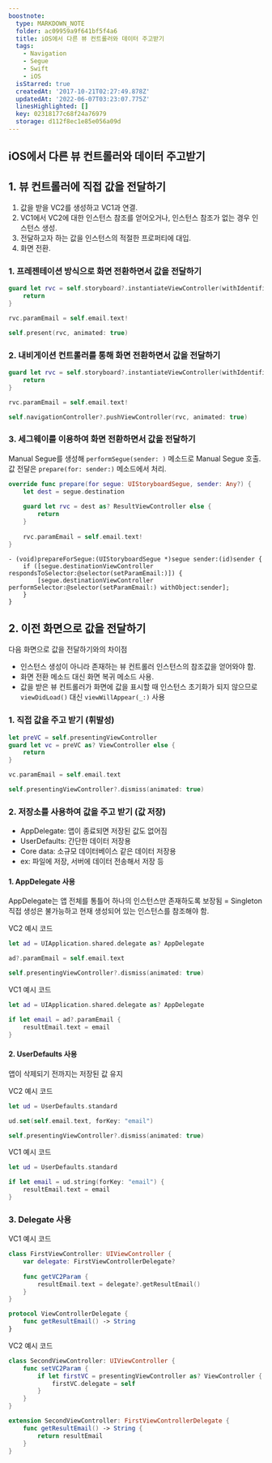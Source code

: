 ```yaml
---
boostnote:
  type: MARKDOWN_NOTE
  folder: ac09959a9f641bf5f4a6
  title: iOS에서 다른 뷰 컨트롤러와 데이터 주고받기
  tags:
    - Navigation
    - Segue
    - Swift
    - iOS
  isStarred: true
  createdAt: '2017-10-21T02:27:49.878Z'
  updatedAt: '2022-06-07T03:23:07.775Z'
  linesHighlighted: []
  key: 02318177c68f24a76979
  storage: d112f8ec1e85e056a09d
---
```


iOS에서 다른 뷰 컨트롤러와 데이터 주고받기
---
## 1. 뷰 컨트롤러에 직접 값을 전달하기
1. 값을 받을 VC2를 생성하고 VC1과 연결.
2. VC1에서 VC2에 대한 인스턴스 참조를 얻어오거나, 인스턴스 참조가 없는 경우 인스턴스 생성.
2. 전달하고자 하는 값을 인스턴스의 적절한 프로퍼티에 대입.
3. 화면 전환.

### 1. 프레젠테이션 방식으로 화면 전환하면서 값을 전달하기
```swift
guard let rvc = self.storyboard?.instantiateViewController(withIdentifier: "RVC") as? ResultViewController else {
    return
}

rvc.paramEmail = self.email.text!

self.present(rvc, animated: true)
```

### 2. 내비게이션 컨트롤러를 통해 화면 전환하면서 값을 전달하기
```swift
guard let rvc = self.storyboard?.instantiateViewController(withIdentifier: "RVC") as? ResultViewController else {
    return
}

rvc.paramEmail = self.email.text!

self.navigationController?.pushViewController(rvc, animated: true)
```

### 3. 세그웨이를 이용하여 화면 전환하면서 값을 전달하기
Manual Segue를 생성해 `performSegue(sender: )` 메소드로 Manual Segue 호출.
값 전달은 `prepare(for: sender:)` 메소드에서 처리.

```swift
override func prepare(for segue: UIStoryboardSegue, sender: Any?) {
    let dest = segue.destination
    
    guard let rvc = dest as? ResultViewController else {
        return
    }
    
    rvc.paramEmail = self.email.text!
}
```

```objc
- (void)prepareForSegue:(UIStoryboardSegue *)segue sender:(id)sender {
    if ([segue.destinationViewController respondsToSelector:@selector(setParamEmail:)]) {
        [segue.destinationViewController performSelector:@selector(setParamEmail:) withObject:sender];
    }
}
```
 
## 2. 이전 화면으로 값을 전달하기
다음 화면으로 값을 전달하기와의 차이점
- 인스턴스 생성이 아니라 존재하는 뷰 컨트롤러 인스턴스의 참조값을 얻어와야 함.
- 화면 전환 메소드 대신 화면 복귀 메소드 사용.
- 값을 받은 뷰 컨트롤러가 화면에 값을 표시할 때 인스턴스 초기화가 되지 않으므로 `viewDidLoad()` 대신 `viewWillAppear(_:)` 사용

### 1. 직접 값을 주고 받기 (휘발성)
```swift
let preVC = self.presentingViewController
guard let vc = preVC as? ViewController else {
    return
}

vc.paramEmail = self.email.text

self.presentingViewController?.dismiss(animated: true)
```

### 2. 저장소를 사용하여 값을 주고 받기 (값 저장)
- AppDelegate: 앱이 종료되면 저장된 값도 없어짐
- UserDefaults: 간단한 데이터 저장용
- Core data: 소규모 데이터베이스 같은 데이터 저장용
- ex: 파일에 저장, 서버에 데이터 전송해서 저장 등

#### 1. AppDelegate 사용
AppDelegate는 앱 전체를 통틀어 하나의 인스턴스만 존재하도록 보장됨 = Singleton
직접 생성은 불가능하고 현재 생성되어 있는 인스턴스를 참조해야 함.

VC2 예시 코드

```swift
let ad = UIApplication.shared.delegate as? AppDelegate

ad?.paramEmail = self.email.text

self.presentingViewController?.dismiss(animated: true)
```

VC1 예시 코드
```swift
let ad = UIApplication.shared.delegate as? AppDelegate

if let email = ad?.paramEmail {
    resultEmail.text = email
}
```

#### 2. UserDefaults 사용
앱이 삭제되기 전까지는 저장된 값 유지

VC2 예시 코드

```swift
let ud = UserDefaults.standard

ud.set(self.email.text, forKey: "email")

self.presentingViewController?.dismiss(animated: true)
```

VC1 예시 코드

```swift
let ud = UserDefaults.standard

if let email = ud.string(forKey: "email") {
    resultEmail.text = email
}
```

### 3. Delegate 사용
VC1 예시 코드
```swift
class FirstViewController: UIViewController {
    var delegate: FirstViewControllerDelegate?
    
    func getVC2Param {
        resultEmail.text = delegate?.getResultEmail()
    }
}

protocol ViewControllerDelegate {
    func getResultEmail() -> String
}
```

VC2 예시 코드
```swift
class SecondViewController: UIViewController {
    func setVC2Param {
        if let firstVC = presentingViewController as? ViewController {
            firstVC.delegate = self
        }
    }
}

extension SecondViewController: FirstViewControllerDelegate {
    func getResultEmail() -> String {
        return resultEmail
    }
}
```